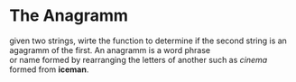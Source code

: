 # The Anagramm
given two strings, wirte the function to determine if the second string is an agagramm of the first. An anagramm is a word phrase  
or name formed by rearranging the letters of another such as *cinema* formed from **iceman**.  

